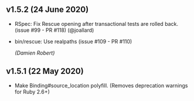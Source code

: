 ## v1.5.2 (24 June 2020)
* RSpec: Fix Rescue opening after transactional tests are rolled back.
(issue #99 - PR #118) (@joallard)

* bin/rescue: Use realpaths (issue #109 - PR #110)

  *(Damien Robert)*

## v1.5.1 (22 May 2020)
* Make Binding#source_location polyfill. (Removes deprecation warnings
    for Ruby 2.6+)
